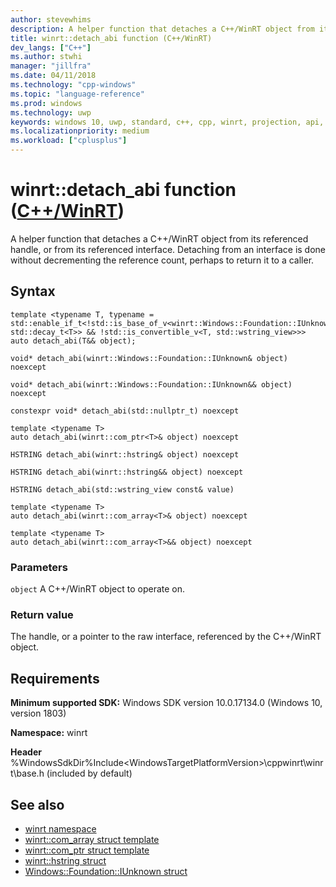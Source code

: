 ```yaml
---
author: stevewhims
description: A helper function that detaches a C++/WinRT object from its referenced handle, or from its referenced interface.
title: winrt::detach_abi function (C++/WinRT)
dev_langs: ["C++"]
ms.author: stwhi
manager: "jillfra"
ms.date: 04/11/2018
ms.technology: "cpp-windows"
ms.topic: "language-reference"
ms.prod: windows
ms.technology: uwp
keywords: windows 10, uwp, standard, c++, cpp, winrt, projection, api, reference, detach_abi
ms.localizationpriority: medium
ms.workload: ["cplusplus"]
---
```


# winrt::detach_abi function ([C++/WinRT](/windows/uwp/cpp-and-winrt-apis/intro-to-using-cpp-with-winrt))
A helper function that detaches a C++/WinRT object from its referenced handle, or from its referenced interface. Detaching from an interface is done without decrementing the reference count, perhaps to return it to a caller.

## Syntax
```cppwinrt
template <typename T, typename = std::enable_if_t<!std::is_base_of_v<winrt::Windows::Foundation::IUnknown, std::decay_t<T>> && !std::is_convertible_v<T, std::wstring_view>>>
auto detach_abi(T&& object);

void* detach_abi(winrt::Windows::Foundation::IUnknown& object) noexcept

void* detach_abi(winrt::Windows::Foundation::IUnknown&& object) noexcept

constexpr void* detach_abi(std::nullptr_t) noexcept

template <typename T>
auto detach_abi(winrt::com_ptr<T>& object) noexcept

HSTRING detach_abi(winrt::hstring& object) noexcept

HSTRING detach_abi(winrt::hstring&& object) noexcept

HSTRING detach_abi(std::wstring_view const& value)

template <typename T>
auto detach_abi(winrt::com_array<T>& object) noexcept

template <typename T>
auto detach_abi(winrt::com_array<T>&& object) noexcept
```

### Parameters
`object`
A C++/WinRT object to operate on.

### Return value
The handle, or a pointer to the raw interface, referenced by the C++/WinRT object.

## Requirements
**Minimum supported SDK:** Windows SDK version 10.0.17134.0 (Windows 10, version 1803)

**Namespace:** winrt

**Header** %WindowsSdkDir%Include\<WindowsTargetPlatformVersion>\cppwinrt\winrt\base.h (included by default)

## See also 
* [winrt namespace](winrt.md)
* [winrt::com_array struct template](com-array.md)
* [winrt::com_ptr struct template](com-ptr.md)
* [winrt::hstring struct](hstring.md)
* [Windows::Foundation::IUnknown struct](windows-foundation-iunknown.md)
